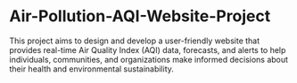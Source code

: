 # Air-Pollution-AQI-Website-Project
This project aims to design and develop a user-friendly website that provides real-time Air Quality Index (AQI) data, forecasts, and alerts to help individuals, communities, and organizations make informed decisions about their health and environmental sustainability.
